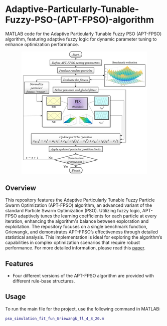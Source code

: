 # Adaptive-Particularly-Tunable-Fuzzy-PSO-(APT-FPSO)-algorithm
MATLAB code for the Adaptive Particularly Tunable Fuzzy PSO (APT-FPSO) algorithm, featuring adaptive fuzzy logic for dynamic parameter tuning to enhance optimization performance.

<!-- Use HTML to center and resize the image -->
<div align="center">
  <img src="Flowchart.jpg" alt="Project Image" width="400px">
</div>

## Overview
This repository features the Adaptive Particularly Tunable Fuzzy Particle Swarm Optimization (APT-FPSO) algorithm, an advanced variant of the standard Particle Swarm Optimization (PSO). Utilizing fuzzy logic, APT-FPSO adaptively tunes the learning coefficients for each particle at every iteration, enhancing the algorithm's balance between exploration and exploitation. The repository focuses on a single benchmark function, Griewangk, and demonstrates APT-FPSO’s effectiveness through detailed statistical analysis. This implementation is ideal for exploring the algorithm’s capabilities in complex optimization scenarios that require robust performance. For more detailed information, please read this [paper](https://ijfs.usb.ac.ir/article_5111.html).

## Features
- Four different versions of the APT-FPSO algorithm are provided with different rule-base structures.

## Usage
To run the main file for the project, use the following command in MATLAB:

```matlab
pso_simulation_fit_fun_Griewangk_fl_4_8_20.m
